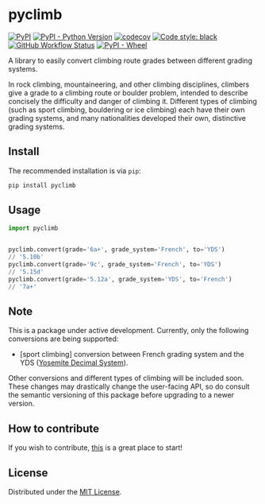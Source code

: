 # pyclimb

[![PyPI](https://img.shields.io/pypi/v/pyclimb?color=blue&label=PyPI&logo=PyPI&logoColor=white)](https://pypi.org/project/pyclimb/) [![PyPI - Python Version](https://img.shields.io/pypi/pyversions/pyclimb?logo=python&logoColor=white)](https://www.python.org/) [![codecov](https://codecov.io/gh/ilias-ant/pyclimb/branch/main/graph/badge.svg?token=2H0VB8I8IH)](https://codecov.io/gh/ilias-ant/pyclimb) [![Code style: black](https://img.shields.io/badge/code%20style-black-000000.svg)](https://github.com/psf/black) [![GitHub Workflow Status](https://img.shields.io/github/actions/workflow/status/ilias-ant/pyclimb/ci.yml?branch=main)](https://github.com/ilias-ant/pyclimb/actions/workflows/ci.yml) 
[![PyPI - Wheel](https://img.shields.io/pypi/wheel/pyclimb?color=orange)](https://www.python.org/dev/peps/pep-0427/)

A library to easily convert climbing route grades between different grading systems.

In rock climbing, mountaineering, and other climbing disciplines, climbers give a grade to a climbing route or boulder problem, intended to describe concisely the difficulty and danger of climbing it. Different types of climbing (such as sport climbing, bouldering or ice climbing) each have their own grading systems, and many nationalities developed their own, distinctive grading systems.

## Install

The recommended installation is via `pip`:

```bash
pip install pyclimb
```

## Usage

```python
import pyclimb


pyclimb.convert(grade='6a+', grade_system='French', to='YDS')
// '5.10b'
pyclimb.convert(grade='9c', grade_system='French', to='YDS')
// '5.15d'
pyclimb.convert(grade='5.12a', grade_system='YDS', to='French')
// '7a+'
```

## Note

This is a package under active development. Currently, only the following conversions are being supported:

- [sport climbing] conversion between French grading system and the YDS ([Yosemite Decimal System](https://en.wikipedia.org/wiki/Yosemite_Decimal_System)).

Other conversions and different types of climbing will be included soon. These changes may drastically change the user-facing API, so do consult the semantic versioning of this package before upgrading to a newer version.

## How to contribute

If you wish to contribute, [this](CONTRIBUTING.md) is a great place to start!

## License

Distributed under the [MIT License](LICENSE).
